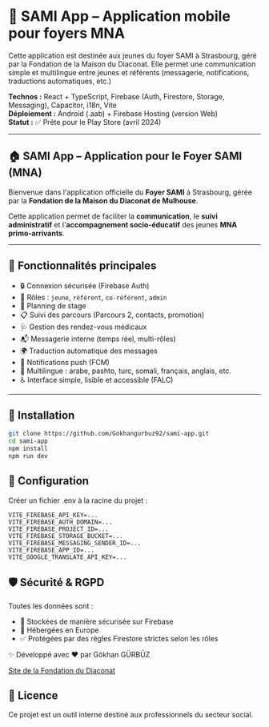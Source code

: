 # 📱 SAMI App – Application mobile pour foyers MNA

Cette application est destinée aux jeunes du foyer SAMI à Strasbourg, géré par la Fondation de la Maison du Diaconat.
Elle permet une communication simple et multilingue entre jeunes et référents (messagerie, notifications, traductions automatiques, etc.)

**Technos :** React + TypeScript, Firebase (Auth, Firestore, Storage, Messaging), Capacitor, i18n, Vite  
**Déploiement :** Android (.aab) + Firebase Hosting (version Web)  
**Statut :** ✅ Prête pour le Play Store (avril 2024)

---

## 🏠 SAMI App – Application pour le Foyer SAMI (MNA)

Bienvenue dans l'application officielle du **Foyer SAMI** à Strasbourg, gérée par la **Fondation de la Maison du Diaconat de Mulhouse**.

Cette application permet de faciliter la **communication**, le **suivi administratif** et l'**accompagnement socio-éducatif** des jeunes **MNA primo-arrivants**.

---

## 📱 Fonctionnalités principales

- 🔒 Connexion sécurisée (Firebase Auth)
- 👤 Rôles : `jeune`, `référent`, `co-référent`, `admin`
- 📆 Planning de stage
- 📋 Suivi des parcours (Parcours 2, contacts, promotion)
- 🩺 Gestion des rendez-vous médicaux
- 📬 Messagerie interne (temps réel, multi-rôles)
- 🌍 Traduction automatique des messages
- 🔔 Notifications push (FCM)
- 🧭 Multilingue : arabe, pashto, turc, somali, français, anglais, etc.
- ♿ Interface simple, lisible et accessible (FALC)

---

## 🚀 Installation

```bash
git clone https://github.com/Gokhangurbuz92/sami-app.git
cd sami-app
npm install
npm run dev
```

## 🔧 Configuration

Créer un fichier .env à la racine du projet :

```env
VITE_FIREBASE_API_KEY=...
VITE_FIREBASE_AUTH_DOMAIN=...
VITE_FIREBASE_PROJECT_ID=...
VITE_FIREBASE_STORAGE_BUCKET=...
VITE_FIREBASE_MESSAGING_SENDER_ID=...
VITE_FIREBASE_APP_ID=...
VITE_GOOGLE_TRANSLATE_API_KEY=...
```

## 🛡 Sécurité & RGPD

Toutes les données sont :

- 🔐 Stockées de manière sécurisée sur Firebase
- 📍 Hébergées en Europe
- ✅ Protégées par des règles Firestore strictes selon les rôles

✨ Développé avec ❤️ par Gökhan GÜRBÜZ

[Site de la Fondation du Diaconat](https://www.diaconat-mulhouse.fr/)

## 📄 Licence

Ce projet est un outil interne destiné aux professionnels du secteur social.
